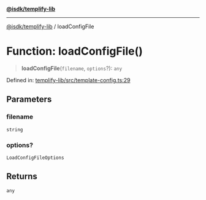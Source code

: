 [**@isdk/templify-lib**](../README.md)

***

[@isdk/templify-lib](../globals.md) / loadConfigFile

# Function: loadConfigFile()

> **loadConfigFile**(`filename`, `options`?): `any`

Defined in: [templify-lib/src/template-config.ts:29](https://github.com/isdk/templify-lib.js/blob/2074257ae84556236345f69e1a42173a287cae3a/src/template-config.ts#L29)

## Parameters

### filename

`string`

### options?

`LoadConfigFileOptions`

## Returns

`any`
